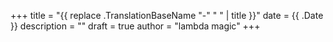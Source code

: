 +++
title = "{{ replace .TranslationBaseName "-" " " | title }}"
date = {{ .Date }}
description = ""
draft = true
author = "lambda magic"
+++
